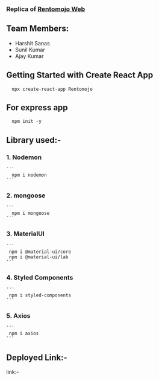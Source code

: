 ### Replica of [Rentomojo Web](https://www.rentomojo.com)

## Team Members:
  - Harshit Sanas
  - Sunil Kumar
  - Ajay Kumar
  
## Getting Started with Create React App

```
  npx create-react-app Rentomojo
```
## For express app

```
  npm init -y
```

## Library used:- 

  ### 1. Nodemon
  
    ```
      npm i nodemon
    ```
  ### 2. mongoose
  
    ```
      npm i mongoose
    ```
  ### 3. MaterialUI
  
    ```
     npm i @material-ui/core
     npm i @material-ui/lab
    ```
  ### 4. Styled Components
  
    ```
     npm i styled-components
    ```
  ### 5. Axios
  
    ```
     npm i axios
    ```
## Deployed Link:- 
  link:- 
